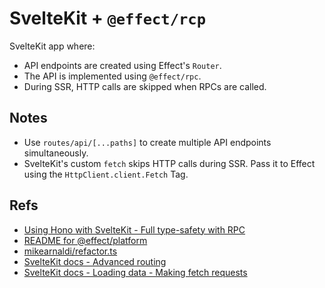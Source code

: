 # SvelteKit + `@effect/rcp`

SvelteKit app where:

- API endpoints are created using Effect's `Router`.
- The API is implemented using `@effect/rpc`.
- During SSR, HTTP calls are skipped when RPCs are called.

## Notes

- Use `routes/api/[...paths]` to create multiple API endpoints simultaneously.
- SvelteKit's custom `fetch` skips HTTP calls during SSR. Pass it to Effect using the `HttpClient.client.Fetch` Tag.

## Refs

- [Using Hono with SvelteKit - Full type-safety with RPC](https://dev.to/bop/using-hono-with-sveltekit-full-type-safety-with-rpc-2h7)
- [README for @effect/platform](https://github.com/Effect-TS/effect/blob/main/packages/platform/README.md)
- [mikearnaldi/refactor.ts](https://gist.github.com/mikearnaldi/b255f52afbbeb003026c3ce26acf124a)
- [SvelteKit docs - Advanced routing](https://kit.svelte.dev/docs/advanced-routing)
- [SvelteKit docs - Loading data - Making fetch requests](https://dev.to/bop/using-hono-with-sveltekit-full-type-safety-with-rpc-2h7)
